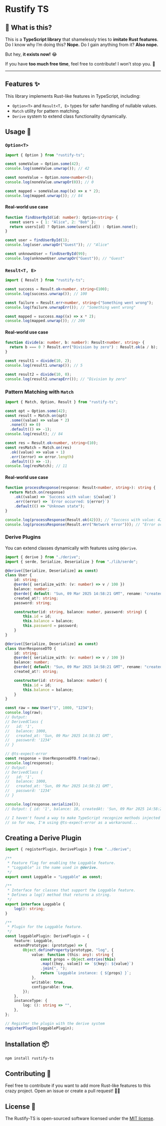 # Rustify TS

## 🤔 What is this?

This is a **TypeScript library** that shamelessly tries to **imitate Rust features**. Do I know why I’m doing this? **Nope.** Do I gain anything from it? **Also nope.**

But hey, **it exists now!** 😂

If you have **too much free time**, feel free to contribute! I won’t stop you. 🤣

---

## Features ✨

This library implements Rust-like features in TypeScript, including:

- `Option<T>` and `Result<T, E>` types for safer handling of nullable values.
- `Match` utility for pattern matching.
- `Derive` system to extend class functionality dynamically.

## Usage 🚀

### `Option<T>`

```typescript
import { Option } from "rustify-ts";

const someValue = Option.some(42);
console.log(someValue.unwrap()); // 42

const noneValue = Option.none<number>();
console.log(noneValue.unwrapOr(0)); // 0

const mapped = someValue.map((x) => x * 2);
console.log(mapped.unwrap()); // 84
```

#### Real-world use case

```typescript
function findUserById(id: number): Option<string> {
  const users = { 1: "Alice", 2: "Bob" };
  return users[id] ? Option.some(users[id]) : Option.none();
}

const user = findUserById(1);
console.log(user.unwrapOr("Guest")); // "Alice"

const unknownUser = findUserById(99);
console.log(unknownUser.unwrapOr("Guest")); // "Guest"
```

### `Result<T, E>`

```typescript
import { Result } from "rustify-ts";

const success = Result.ok<number, string>(100);
console.log(success.unwrap()); // 100

const failure = Result.err<number, string>("Something went wrong");
console.log(failure.unwrapErr()); // "Something went wrong"

const mapped = success.map((x) => x * 2);
console.log(mapped.unwrap()); // 200
```

#### Real-world use case

```typescript
function divide(a: number, b: number): Result<number, string> {
  return b === 0 ? Result.err("Division by zero") : Result.ok(a / b);
}

const result1 = divide(10, 2);
console.log(result1.unwrap()); // 5

const result2 = divide(10, 0);
console.log(result2.unwrapErr()); // "Division by zero"
```

### Pattern Matching with `Match`

```typescript
import { Match, Option, Result } from "rustify-ts";

const opt = Option.some(42);
const result = Match.on(opt)
  .some((value) => value * 2)
  .none(() => 0)
  .default(() => -1);
console.log(result); // 84

const res = Result.ok<number, string>(10);
const resMatch = Match.on(res)
  .ok((value) => value + 1)
  .err((error) => error.length)
  .default(() => -1);
console.log(resMatch); // 11
```

#### Real-world use case

```typescript
function processResponse(response: Result<number, string>): string {
  return Match.on(response)
    .ok((value) => `Success with value: ${value}`)
    .err((error) => `Error occurred: ${error}`)
    .default(() => "Unknown state");
}

console.log(processResponse(Result.ok(42))); // "Success with value: 42"
console.log(processResponse(Result.err("Network error"))); // "Error occurred: Network error"
```

### Derive Plugins

You can extend classes dynamically with features using `@derive`.

```typescript
import { derive } from "./derive";
import { serde, Serialize, Deserialize } from "./lib/serde";

@derive([Serialize, Deserialize] as const)
class User {
    id: string;
    @serde({ serialize_with: (v: number) => v / 100 })
    balance: number;
    @serde({ default: "Sun, 09 Mar 2025 14:58:21 GMT", rename: "createdAt" })
    created_at?: string;
    password: string;

    constructor(id: string, balance: number, password: string) {
        this.id = id;
        this.balance = balance;
        this.password = password;
    }
}

@derive([Serialize, Deserialize] as const)
class UserResponseDTO {
    id: string;
    @serde({ serialize_with: (v: number) => v / 100 })
    balance: number;
    @serde({ default: "Sun, 09 Mar 2025 14:58:21 GMT", rename: "createdAt" })
    created_at?: string;

    constructor(id: string, balance: number) {
        this.id = id;
        this.balance = balance;
    }
}

const raw = new User("1", 1000, "1234");
console.log(raw);
// Output:
// DerivedClass {
//   id: '1',
//   balance: 1000,
//   created_at: 'Sun, 09 Mar 2025 14:58:21 GMT',
//   password: '1234'
// }

// @ts-expect-error
const response = UserResponseDTO.from(raw);
console.log(response);
// Output:
// DerivedClass {
//   id: '1',
//   balance: 1000,
//   created_at: 'Sun, 09 Mar 2025 14:58:21 GMT',
//   password: '1234'
// }

console.log(response.serialize());
// Output: { id: '1', balance: 10, createdAt: 'Sun, 09 Mar 2025 14:58:21 GMT' }

// I haven't found a way to make TypeScript recognize methods injected with @derive yet,
// so for now, I'm using @ts-expect-error as a workaround...
```

## Creating a Derive Plugin

```typescript
import { registerPlugin, DerivePlugin } from "../derive";

/**
 * Feature flag for enabling the Loggable feature.
 * "Loggable" is the name used in @derive.
 */
export const Loggable = "Loggable" as const;

/**
 * Interface for classes that support the Loggable feature.
 * Defines a log() method that returns a string.
 */
export interface Loggable {
    log(): string;
}

/**
 * Plugin for the Loggable feature.
 */
const loggablePlugin: DerivePlugin = {
    feature: Loggable,
    extendPrototype: (prototype) => {
        Object.defineProperty(prototype, "log", {
            value: function (this: any): string {
                const props = Object.entries(this)
                .map(([key, value]) => `${key}: ${value}`)
                .join(", ");
                return `Loggable instance: { ${props} }`;
            },
            writable: true,
            configurable: true,
        });
    },
    instanceType: {
        log: (): string => "",
    },
};

// Register the plugin with the derive system
registerPlugin(loggablePlugin);
```

## Installation 📦

```sh
npm install rustify-ts
```

## Contributing 🤝

Feel free to contribute if you want to add more Rust-like features to this crazy project. Open an issue or create a pull request! 🦀🚀

## License 📜

The Rustify-TS is open-sourced software licensed under the [MIT license](LICENSE).